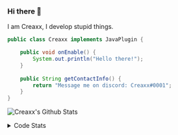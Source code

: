 ### Hi there 👋

I am Creaxx, I develop stupid things. 

```java
public class Creaxx implements JavaPlugin {

    public void onEnable() {
        System.out.println("Hello there!");
    }
    
    public String getContactInfo() {
        return "Message me on discord: Creaxx#0001";
    }
}
```

![Creaxx's Github Stats](https://github-readme-stats.vercel.app/api?username=CreaxxOG&show_icons=true&theme=dark&count_private=true)

<details>
  <summary>Code Stats</summary>

<!--START_SECTION:waka-->
![Code Time](http://img.shields.io/badge/Code%20Time-1%2C307%20hrs%2015%20mins-blue)

![Lines of code](https://img.shields.io/badge/From%20Hello%20World%20I%27ve%20Written-570.9%20thousand%20lines%20of%20code-blue)

**🐱 My GitHub Data** 

> 📦 66.4 kB Used in GitHub's Storage 
 > 
> 🏆 1,697 Contributions in the Year 2023
 > 
> 🚫 Not Opted to Hire
 > 
> 📜 4 Public Repositories 
 > 
> 🔑 2 Private Repositories 
 > 
**I'm a Night 🦉** 

```text
🌞 Morning                280 commits         ██░░░░░░░░░░░░░░░░░░░░░░░   06.82 % 
🌆 Daytime                1749 commits        ███████████░░░░░░░░░░░░░░   42.63 % 
🌃 Evening                2013 commits        ████████████░░░░░░░░░░░░░   49.06 % 
🌙 Night                  61 commits          ░░░░░░░░░░░░░░░░░░░░░░░░░   01.49 % 
```
📅 **I'm Most Productive on Saturday** 

```text
Monday                   487 commits         ███░░░░░░░░░░░░░░░░░░░░░░   11.87 % 
Tuesday                  590 commits         ████░░░░░░░░░░░░░░░░░░░░░   14.38 % 
Wednesday                600 commits         ████░░░░░░░░░░░░░░░░░░░░░   14.62 % 
Thursday                 623 commits         ████░░░░░░░░░░░░░░░░░░░░░   15.18 % 
Friday                   376 commits         ██░░░░░░░░░░░░░░░░░░░░░░░   09.16 % 
Saturday                 754 commits         █████░░░░░░░░░░░░░░░░░░░░   18.38 % 
Sunday                   673 commits         ████░░░░░░░░░░░░░░░░░░░░░   16.40 % 
```


📊 **This Week I Spent My Time On** 

```text
💬 Programming Languages: 
Java                     19 hrs 55 mins      ████████████████░░░░░░░░░   62.89 % 
Kotlin                   5 hrs 56 mins       █████░░░░░░░░░░░░░░░░░░░░   18.75 % 
HTML                     4 hrs 26 mins       ████░░░░░░░░░░░░░░░░░░░░░   14.03 % 
XML                      39 mins             █░░░░░░░░░░░░░░░░░░░░░░░░   02.08 % 
Properties               15 mins             ░░░░░░░░░░░░░░░░░░░░░░░░░   00.84 % 

🔥 Editors: 
IntelliJ                 31 hrs 40 mins      █████████████████████████   100.00 % 
```

**I Mostly Code in Java** 

```text
Java                     54 repos            ███████████████████░░░░░░   77.14 % 
Kotlin                   10 repos            ████░░░░░░░░░░░░░░░░░░░░░   14.29 % 
TypeScript               3 repos             █░░░░░░░░░░░░░░░░░░░░░░░░   04.29 % 
CSS                      2 repos             █░░░░░░░░░░░░░░░░░░░░░░░░   02.86 % 
EJS                      1 repo              ░░░░░░░░░░░░░░░░░░░░░░░░░   01.43 % 
```




 Last Updated on 07/06/2023 01:54:04 UTC
<!--END_SECTION:waka-->
</details>
